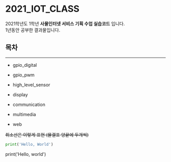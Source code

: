 # 2021_IOT_CLASS
2021학년도 1학년 **사물인터넷 서비스 기획 수업 실습코드** 입니다.  
1년동안 공부한 결과물입니다.

## 목차
---
* gpio_digital

+ gpio_pwm

- high_level_sensor

- display

+ communication

* multimedia

* web

~~취소선은 이렇게 표현 (물결표 양끝에 두개씩)~~

```python  
print('Hello, World')
```

print('Hello, world')
